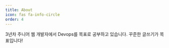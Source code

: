 ```yaml
---
title: About
icon: fas fa-info-circle
order: 4
---
```


3년차 주니어 웹 개발자에서 Devops를 목표로 공부하고 있습니다. 
꾸준한 글쓰기가 목표입니다!

